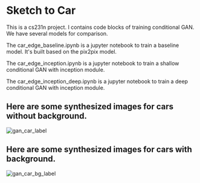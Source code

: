 # Sketch to Car

This is a cs231n project. I contains code blocks of training conditional GAN. We have several models for comparison.

The car_edge_baseline.ipynb is a jupyter notebook to train a baseline model. It's built based on the pix2pix model.

The car_edge_inception.ipynb is a jupyter notebook to train a shallow conditional GAN with inception module.

The car_edge_inception_deep.ipynb is a jupyter notebook to train a deep conditional GAN with inception module.

## Here are some synthesized images for cars without background.
![gan_car_label](https://user-images.githubusercontent.com/2340878/120567312-4c8a3900-c3c6-11eb-99ac-2ae2b973506c.png)

## Here are some synthesized images for cars with background.
![gan_car_bg_label](https://user-images.githubusercontent.com/2340878/120567316-5318b080-c3c6-11eb-9b27-e027a32b60d2.png)
